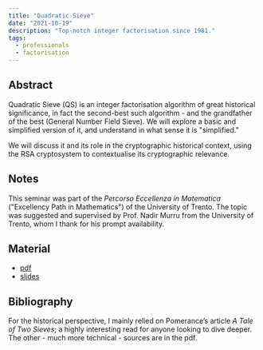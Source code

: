 ```yaml
---
title: "Quadratic Sieve"
date: "2021-10-19"
description: "Top-notch integer factorisation since 1981."
tags:
  - professionals
  - factorisation
---
```


## Abstract

Quadratic Sieve (QS) is an integer factorisation algorithm of great historical significance, in fact the second-best such algorithm - and the grandfather of the best (General Number Field Sieve). We will explore a basic and simplified version of it, and understand in what sense it is "simplified."

We will discuss it and its role in the cryptographic historical context, using the RSA cryptosystem to contextualise its cryptographic relevance.

## Notes

This seminar was part of the _Percorso Eccellenza in Matematica_ ("Excellency Path in Mathematics") of the University of Trento. The topic was suggested and supervised by Prof. Nadir Murru from the University of Trento, whom I thank for his prompt availability.

## Material

- [pdf](https://drive.google.com/file/d/1dX_fvEcMBOYZncoNjZ1H1-_s6di0W0YI)
- [slides](https://drive.google.com/file/d/1Ilz3U1xxqY_1zpfBbhIX1aO8ByyNHrnB)

## Bibliography

For the historical perspective, I mainly relied on Pomerance’s article _A Tale of Two Sieves_; a highly interesting read for anyone looking to dive deeper. The other - much more technical - sources are in the pdf.
